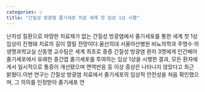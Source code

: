 ```yaml
---
categories: c
title: "간질성 방광염 줄기세포 치료 세계 첫 임상 1상 시행"
---
```

난치성 질환으로 마땅한 치료제가 없는 간질성 방광염에서 줄기세포를 통한 세계 첫 1상 임상이 진행돼 치료의 길이 열릴 전망이다.울산의대 서울아산병원 비뇨의학과 주명수·의생명과학교실 신동명 교수팀은 세계 최초로 중증 간질성 방광염 환자 3명에게 인간배아 줄기세포에서 유래한 중간엽 줄기세포를 투여하는 임상 1상을 시행한 결과, 모든 환자에게서 일시적으로 통증이 개선됐으며 면역반응 등 이상 증상은 나타나지 않았다고 최근 밝혔다.이번 연구는 간질성 방광염 치료에서 줄기세포의 임상적 안전성을 처음 확인했으며, 그 의의를 인정받아 줄기세포 연